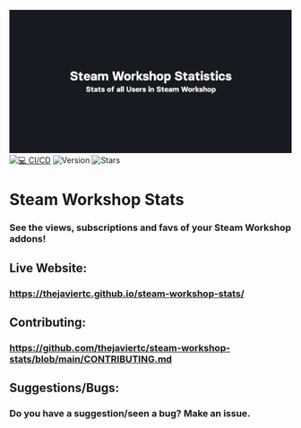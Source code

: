 ![Steam Workshop Stats](https://raw.githubusercontent.com/thejaviertc/portfolio-javiertc/main/public/img/steam-workshop-stats.jpg)
[![💻 CI/CD](https://github.com/thejaviertc/steam-workshop-stats/actions/workflows/cicd.yml/badge.svg)](https://github.com/thejaviertc/steam-workshop-stats/actions/workflows/cicd.yml)
![Version](https://img.shields.io/github/v/release/thejaviertc/steam-workshop-stats)
![Stars](https://img.shields.io/github/stars/thejaviertc/steam-workshop-stats)

# **Steam Workshop Stats**

### **See the views, subscriptions and favs of your Steam Workshop addons!**

## **Live Website:**

### **https://thejaviertc.github.io/steam-workshop-stats/**

## **Contributing:**

### **https://github.com/thejaviertc/steam-workshop-stats/blob/main/CONTRIBUTING.md**

## **Suggestions/Bugs:**

### **Do you have a suggestion/seen a bug? Make an issue.**
